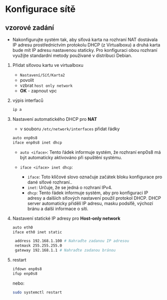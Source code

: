# Konfigurace sítě

## vzorové zadání

- Nakonfigurujte systém tak, aby síťová karta na rozhraní NAT dostávala IP adresu prostřednictvím protokolu DHCP (z Virtualboxu) a druhá karta bude mít IP adresu nastavenou staticky. Pro konfiguraci obou rozhraní využijte standardní metody používané v distribuci Debian.

1. Přidat síťovou kartu ve virtualboxu

   - `Nastavení/Síť/Karta2`
   - povolit
   - vzbrat `host only network`
   - **OK** - zapnout vpc

1. výpis interfaců

   ```bash
   ip a
   ```

1. Nastavení automatického DHCP pro **NAT**

   - v souboru `/etc/network/interfaces` přidat řádky

   ```bash
   auto enp0s8
   iface enp0s8 inet dhcp
   ```

   - `auto <iface>`: Tento řádek informuje systém, že rozhraní enp0s8 má být automaticky aktivováno při spuštění systému.
   - `iface <iface> inet dhcp`:

     - `iface`: Toto klíčové slovo označuje začátek bloku konfigurace pro dané síťové rozhraní..
     - `inet`: Určuje, že se jedná o rozhraní IPv4.
     - `dhcp`: Tento řádek informuje systém, aby pro konfiguraci IP adresy a dalších síťových nastavení použil protokol DHCP. DHCP server automaticky přidělí IP adresu, masku podsíťě, výchozí bránu a další informace o síti.

1. Nastavení statické IP adresy pro **Host-only network**

   ```bash
   auto eth0
   iface eth0 inet static

    address 192.168.1.100 # Nahraďte zadanou IP adresou
    netmask 255.255.255.0
    gateway 192.168.1.1 # Nahraďte zadanou bránou
   ```

1. restart

   ```bash
   ifdown enp0s8
   ifup enp0s8
   ```

   nebo:

   ```bash
   sudo systemctl restart
   ```
